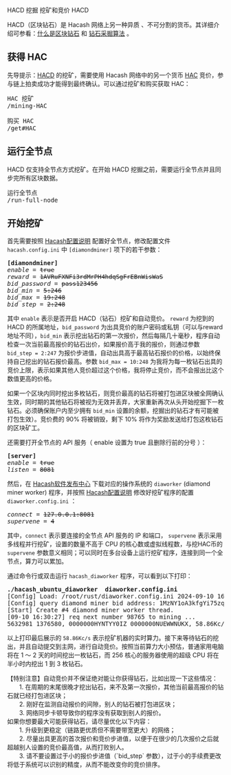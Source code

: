 HACD 挖掘
挖矿和竞价 HACD



HACD（区块钻石）是 Hacash 网络上另一种异质 、不可分割的货币。其详细介绍可参看：[什么是区块钻石](https://github.com/hacash/doc-chinese/blob/main/whitepaper.md#5-%E5%8C%BA%E5%9D%97%E9%92%BB%E7%9F%B3) 和 [钻石采掘算法](https://github.com/hacash/doc-chinese/blob/main/whitepaper.md#3-%E9%92%BB%E7%9F%B3%E9%87%87%E6%8E%98) 。

## 获得 HAC

先导提示：[HACD](/HACD) 的挖矿，需要使用 Hacash 网络中的另一个货币 [HAC](/HAC) 竞价，参与链上拍卖成功才能得到最终确认。可以通过挖矿和购买获取 HAC：

<pre class="links">
HAC 挖矿
/mining-HAC

购买 HAC
/get#HAC
</pre>

## 运行全节点

HACD 仅支持全节点方式挖矿。在开始 HACD 挖掘之前，需要运行全节点并且同步完所有区块数据。

<pre class="links">
运行全节点
/run-full-node
</pre>


## 开始挖矿

首先需要按照 [Hacash配置说明](https://github.com/hacash/doc/blob/main/build/config_description.md) 配置好全节点，修改配置文件 `hacash.config.ini` 中 `[diamondminer]` 项下的若干参数：

<pre class="log cnf">
<b>[diamondminer]</b>
<i>enable</i> = <s>true</s>
<i>reward</i> = <s>1AVRuFXNFi3rdMrPH4hdqSgFrEBnWisWaS</s>
<i>bid_password</i> = <s>pass123456</s>
<i>bid_min</i> = <s>5:246</s>
<i>bid_max</i> = <s>19:248</s>
<i>bid_step</i> = <s>2:248</s>
</pre>

其中 `enable` 表示是否开启 HACD（钻石）挖矿和自动竞价。 `reward` 为挖到的 HACD 的所属地址，`bid_password` 为出具竞价的账户密码或私钥（可以与reward地址不同），`bid_min` 表示挖出钻石的第一次报价，然后每隔几十毫秒，程序自动检查一次当前最高报价的钻石出价，如果报价高于我的报价，则通过参数 `bid_step = 2:247` 为报价步进值，自动出具高于最高钻石报价的价格，以始终保持自己挖出的钻石报价最高。参数 `bid_max = 10:248` 为我将为每一枚钻石出具的竞价上限，表示如果其他人竞价超过这个价格，我将停止竞价，而不会报出比这个数值更高的价格。

如果一个区块内同时挖出多枚钻石，则竞价最高的钻石将被打包进区块被全网确认生效，同时期的其他钻石将被视为无效并丢弃，大家重新再次从头开始挖掘下一枚钻石。必须确保账户内至少拥有 `bid_min` 设置的余额，挖掘出的钻石才有可能被打包生效）。竞价费的 90% 将被销毁，剩下 10% 将作为奖励发送给打包这枚钻石的区块矿工。

还需要打开全节点的 API 服务（ enable 设置为 true 且删除行前的分号 ）：

<pre class="log cnf">
<b>[server]</b>
<i>enable</i> = <s>true</s>
<i>listen</i> = <s>8081</s>
</pre>

然后，在 [Hacash软件发布中心](https://github.com/hacash/rust/releases) 下载对应的操作系统的 `diaworker` (diamond miner worker) 程序，并按照 [Hacash配置说明](https://github.com/hacash/doc/blob/main/build/config_description.md) 修改好挖矿程序的配置 `diaworker.config.ini` ：

<pre class="log cnf">
<i>connect</i> = <s>127.0.0.1:8081</s>
<i>supervene</i> = <s>4</s>
</pre>

其中，`connect` 表示要连接的全节点 API 服务的 IP 和端口， `supervene` 表示采用多线程并行挖矿，设置的数量不高于 CPU 的核心数或虚拟线程数，与挖HAC币的 `supervene` 参数意义相同；可以同时在多台设备上运行挖矿程序，连接到同一个全节点，算力可以累加。

通过命令行或双击运行 `hacash_diaworker` 程序，可以看到以下打印：

<pre class="cmd">
<b>./hacash_ubuntu_diaworker  diaworker.config.ini</b>
[Config] Load: /root/rust/diaworker.config.ini 2024-09-10 16:30:27.
[Config] query diamond miner bid address: 1MzNY1oA3kfgYi75zquj3SRUPYztzXHzK9, reward address: 1MzNY1oA3kfgYi75zquj3SRUPYztzXHzK9
[Start] Create #4 diamond miner worker thread.
[09-10 16:30:27] req next number 98765 to mining ... 
5632981 1376580, 0000000HYNTYY0IZ 0000000NUEWWNUKX, 58.86Kc/s.       
</pre>

以上打印最后展示的 `58.86Kc/s` 表示挖矿机器的实时算力。接下来等待钻石的挖出，并且自动提交到主网，进行自动竞价。按照当前算力大小预估，普通家用电脑将在 1 ～ 2 天的时间挖出一枚钻石，而 256 核心的服务器使用的超级 CPU 将在半小时内挖出 1 到 3 枚钻石。


<p class="note">【特别注意】自动竞价并不保证绝对能让你获得钻石，比如出现一下这些情况：<br/>
　　1. 在周期的末尾很晚才挖出钻石，来不及第一次报价，其他当前最高报价的钻石就已经打包进区块；<br/>
　　2. 刚好在监测自动报价的间隙，别人的钻石被打包进区块；<br/> 
　　3. 网络同步卡顿导致你的程序没有获取到别人的报价。<br/>
如果你想要最大可能获得钻石，请尽量优化以下内容：<br/>
　　1. 升级到更稳定（链路更优质但不需要带宽更大）的网络；<br/>
　　2. 尽量出具更高的首次报价和竞价步进值，以便于在很少的几次报价之后就超越别人设置的竞价最高值，从而打败别人。<br/>
　　3. 请不要设置过于小的报价步进值（`bid_step` 参数），过于小的手续费更改将低于系统可以识别的精度，从而不能改变你的竞价排序。<br/>
</p>